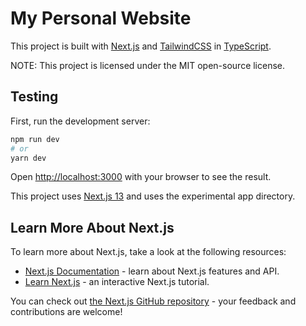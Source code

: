 # My Personal Website

This project is built with [Next.js](https://nextjs.org/) and [TailwindCSS](https://tailwindcss.com/) in [TypeScript](https://www.typescriptlang.org/).

NOTE: This project is licensed under the MIT open-source license.

## Testing

First, run the development server:

```bash
npm run dev
# or
yarn dev
```

Open [http://localhost:3000](http://localhost:3000) with your browser to see the result.

This project uses [Next.js 13](https://nextjs.org/blog/next-13) and uses the experimental app directory.

## Learn More About Next.js

To learn more about Next.js, take a look at the following resources:

- [Next.js Documentation](https://nextjs.org/docs) - learn about Next.js features and API.
- [Learn Next.js](https://nextjs.org/learn) - an interactive Next.js tutorial.

You can check out [the Next.js GitHub repository](https://github.com/vercel/next.js/) - your feedback and contributions are welcome!
